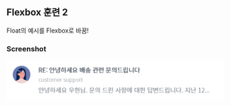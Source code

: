 ## Flexbox 훈련 2

Float의 예시를 Flexbox로 바꿈!

### Screenshot

<img src="../Float-2/assets/float2.PNG" alt="float2" />